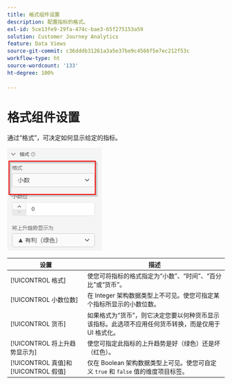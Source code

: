 ```yaml
---
title: 格式组件设置
description: 配置指标的格式。
exl-id: 5ce13fe9-29fa-474c-bae3-65f275153a59
solution: Customer Journey Analytics
feature: Data Views
source-git-commit: c36dddb31261a3a5e37be9c4566f5e7ec212f53c
workflow-type: ht
source-wordcount: '133'
ht-degree: 100%

---
```


# 格式组件设置

通过“格式”，可决定如何显示给定的指标。

![格式设置](../assets/format-settings.png)

| 设置 | 描述 |
| --- | --- |
| [!UICONTROL 格式] | 使您可将指标的格式指定为“小数”、“时间”、“百分比”或“货币”。 |
| [!UICONTROL 小数位数] | 在 Integer 架构数据类型上不可见。使您可指定某个指标所显示的小数位数。 |
| [!UICONTROL 货币] | 如果格式为“货币”，则它决定您要以何种货币显示该指标。此选项不应用任何货币转换，而是仅用于 UI 格式化。 |
| [!UICONTROL 将上升趋势显示为] | 使您可指定此指标的上升趋势是好（绿色）还是坏（红色）。 |
| [!UICONTROL 真值]和[!UICONTROL 假值] | 仅在 Boolean 架构数据类型上可见。使您可自定义 `true` 和 `false` 值的维度项目标签。 |
